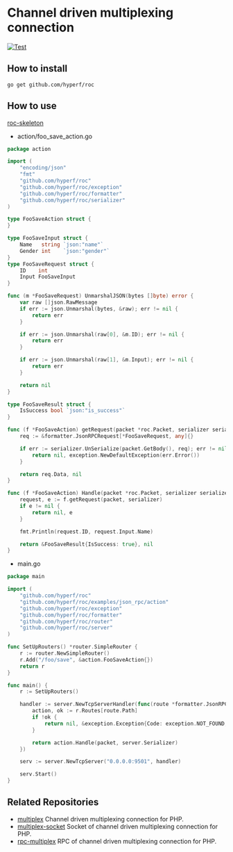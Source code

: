 # Channel driven multiplexing connection

[![Test](https://github.com/hyperf/roc/actions/workflows/test.yml/badge.svg)](https://github.com/hyperf/roc/actions/workflows/test.yml)

## How to install

```shell
go get github.com/hyperf/roc
```

## How to use

[roc-skeleton](https://github.com/limingxinleo/roc-skeleton)

- action/foo_save_action.go

```go
package action

import (
	"encoding/json"
	"fmt"
	"github.com/hyperf/roc"
	"github.com/hyperf/roc/exception"
	"github.com/hyperf/roc/formatter"
	"github.com/hyperf/roc/serializer"
)

type FooSaveAction struct {
}

type FooSaveInput struct {
	Name   string `json:"name"`
	Gender int    `json:"gender"`
}
type FooSaveRequest struct {
	ID    int
	Input FooSaveInput
}

func (m *FooSaveRequest) UnmarshalJSON(bytes []byte) error {
	var raw []json.RawMessage
	if err := json.Unmarshal(bytes, &raw); err != nil {
		return err
	}

	if err := json.Unmarshal(raw[0], &m.ID); err != nil {
		return err
	}

	if err := json.Unmarshal(raw[1], &m.Input); err != nil {
		return err
	}

	return nil
}

type FooSaveResult struct {
	IsSuccess bool `json:"is_success"`
}

func (f *FooSaveAction) getRequest(packet *roc.Packet, serializer serializer.SerializerInterface) (*FooSaveRequest, exception.ExceptionInterface) {
	req := &formatter.JsonRPCRequest[*FooSaveRequest, any]{}

	if err := serializer.UnSerialize(packet.GetBody(), req); err != nil {
		return nil, exception.NewDefaultException(err.Error())
	}

	return req.Data, nil
}

func (f *FooSaveAction) Handle(packet *roc.Packet, serializer serializer.SerializerInterface) (any, exception.ExceptionInterface) {
	request, e := f.getRequest(packet, serializer)
	if e != nil {
		return nil, e
	}

	fmt.Println(request.ID, request.Input.Name)

	return &FooSaveResult{IsSuccess: true}, nil
}

```

- main.go

```go
package main

import (
	"github.com/hyperf/roc"
	"github.com/hyperf/roc/examples/json_rpc/action"
	"github.com/hyperf/roc/exception"
	"github.com/hyperf/roc/formatter"
	"github.com/hyperf/roc/router"
	"github.com/hyperf/roc/server"
)

func SetUpRouters() *router.SimpleRouter {
	r := router.NewSimpleRouter()
	r.Add("/foo/save", &action.FooSaveAction{})
	return r
}

func main() {
	r := SetUpRouters()

	handler := server.NewTcpServerHandler(func(route *formatter.JsonRPCRoute, packet *roc.Packet, server *server.TcpServer) (any, exception.ExceptionInterface) {
		action, ok := r.Routes[route.Path]
		if !ok {
			return nil, &exception.Exception{Code: exception.NOT_FOUND, Message: "The route is not defined."}
		}

		return action.Handle(packet, server.Serializer)
	})

	serv := server.NewTcpServer("0.0.0.0:9501", handler)

	serv.Start()
}

```

## Related Repositories

- [multiplex](https://github.com/hyperf/multiplex) Channel driven multiplexing connection for PHP.
- [multiplex-socket](https://github.com/hyperf/multiplex-socket) Socket of channel driven multiplexing connection for PHP.
- [rpc-multiplex](https://github.com/hyperf/rpc-multiplex) RPC of channel driven multiplexing connection for PHP.